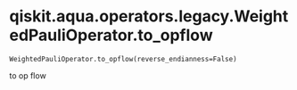 # qiskit.aqua.operators.legacy.WeightedPauliOperator.to\_opflow

`WeightedPauliOperator.to_opflow(reverse_endianness=False)`

to op flow
